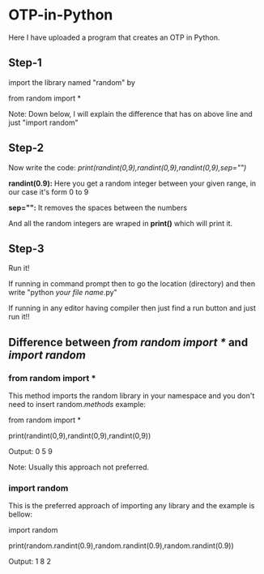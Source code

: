 # OTP-in-Python
Here I have uploaded a program that creates an OTP in Python.

## Step-1

import the library named "random" by

from random import *

Note: Down below, I will explain the difference that has on above line and just "import random"

## Step-2

Now write the code: _print(randint(0,9),randint(0,9),randint(0,9),sep="")_

**randint(0.9):** Here you get a random integer between your given range, in our case it's form 0 to 9

**sep="":** It removes the spaces between the numbers

And all the random integers are wraped in **print()** which will print it.

## Step-3

Run it!

If running in command prompt then to go the location (directory) and then write "python _your file name_.py"

If running in any editor having compiler then just find a run button and just run it!!


## Difference between _from random import *_ and _import random_

### from random import *

This method imports the random library in your namespace and you don't need to insert random._methods_ example:

from random import *

print(randint(0,9),randint(0,9),randint(0,9))

Output: 0 5 9

Note: Usually this approach not preferred.

### import random

This is the preferred approach of importing any library and the example is bellow:

import random

print(random.randint(0.9),random.randint(0.9),random.randint(0.9))

Output: 1 8 2
